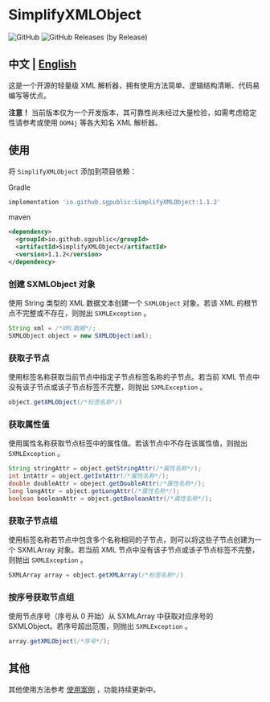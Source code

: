 # SimplifyXMLObject

![GitHub](https://img.shields.io/github/license/sgpublic/SimplifyXMLObject)
![GitHub Releases (by Release)](https://img.shields.io/github/downloads/sgpublic/SimplifyXMLObject/1.1.2/total)


## 中文 | [English](https://github.com/SGPublic/SimplifyXMLObject/tree/master/README_EN.md)

这是一个开源的轻量级 XML 解析器，拥有使用方法简单、逻辑结构清晰、代码易编写等优点。

**注意！** 当前版本仅为一个开发版本，其可靠性尚未经过大量检验，如需考虑稳定性请参考或使用 `DOM4j` 等各大知名 XML 解析器。

## 使用
将 `SimplifyXMLObject` 添加到项目依赖：

Gradle
```groovy
implementation 'io.github.sgpublic:SimplifyXMLObject:1.1.2'
```

maven
```xml
<dependency>
  <groupId>io.github.sgpublic</groupId>
  <artifactId>SimplifyXMLObject</artifactId>
  <version>1.1.2</version>
</dependency>
```

### 创建 SXMLObject 对象
使用 String 类型的 XML 数据文本创建一个 `SXMLObject` 对象。若该 XML 的根节点不完整或不存在，则抛出 `SXMLException` 。
```java
String xml = /*XML数据*/;
SXMLObject object = new SXMLObject(xml);
```

### 获取子节点
使用标签名称获取当前节点中指定子节点标签名称的子节点。若当前 XML 节点中没有该子节点或该子节点标签不完整，则抛出 `SXMLException` 。
```java
object.getXMLObject(/*标签名称*/)
```

### 获取属性值
使用属性名称获取节点标签中的属性值。若该节点中不存在该属性值，则抛出 `SXMLException` 。
```java
String stringAttr = object.getStringAttr(/*属性名称*/);
int intAttr = object.getIntAttr(/*属性名称*/);
double doubleAttr = obeject.getDoubleAttr(/*属性名称*/);
long longAttr = object.getLongAttr(/*属性名称*/);
boolean booleanAttr = object.getBooleanAttr(/*属性名称*/);
```

### 获取子节点组
使用标签名称若节点中包含多个名称相同的子节点，则可以将这些子节点创建为一个 SXMLArray 对象。若当前 XML 节点中没有该子节点或该子节点标签不完整，则抛出 `SXMLException` 。
```java
SXMLArray array = object.getXMLArray(/*标签名称*/)
```

### 按序号获取节点组
使用节点序号（序号从 0 开始）从 SXMLArray 中获取对应序号的 SXMLObject。若序号超出范围，则抛出 `SXMLException` 。
```java
array.getXMLObject(/*序号*/);
```

## 其他
其他使用方法参考 [使用案例](https://github.com/SGPublic/SimplifyXMLObject/blob/master/src/test/java/Test.java) ，功能持续更新中。